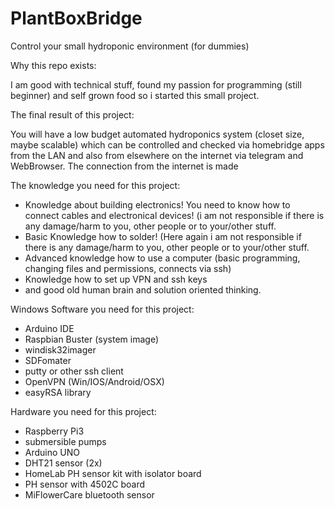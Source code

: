 # PlantBoxBridge
Control your small hydroponic environment (for dummies)

Why this repo exists:

I am good with technical stuff, found my passion for programming (still beginner) and self grown food so i started this small project.


The final result of this project:

You will have a low budget automated hydroponics system (closet size, maybe scalable) which can be controlled and checked via homebridge apps from the LAN and also from elsewhere on the internet via telegram and WebBrowser. The connection from the internet is made 


The knowledge you need for this project:
- Knowledge about building electronics! You need to know how to connect cables and electronical devices! (i am not responsible if there is any damage/harm to you, other people or to your/other stuff.
- Basic Knowledge how to solder! (Here again i am not responsible if there is any damage/harm to you, other people or to your/other stuff.
- Advanced knowledge how to use a computer (basic programming, changing files and permissions, connects via ssh)
- Knowledge how to set up VPN and ssh keys
- and good old human brain and solution oriented thinking.


Windows Software you need for this project:
- Arduino IDE
- Raspbian Buster (system image)
- windisk32imager
- SDFomater
- putty or other ssh client
- OpenVPN (Win/IOS/Android/OSX)
- easyRSA library


Hardware you need for this project:
- Raspberry Pi3
- submersible pumps
- Arduino UNO
- DHT21 sensor (2x)
- HomeLab PH sensor kit with isolator board
- PH sensor with 4502C board
- MiFlowerCare bluetooth sensor


